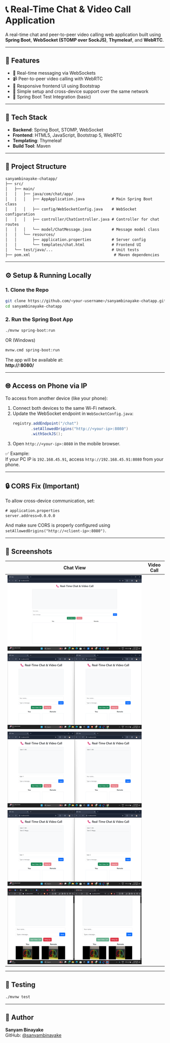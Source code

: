 
# 📞 Real-Time Chat & Video Call Application

A real-time chat and peer-to-peer video calling web application built using **Spring Boot**, **WebSocket (STOMP over SockJS)**, **Thymeleaf**, and **WebRTC**.

---

## 🚀 Features

- 💬 Real-time messaging via WebSockets
- 📹 Peer-to-peer video calling with WebRTC
- 🎨 Responsive frontend UI using Bootstrap
- 🔗 Simple setup and cross-device support over the same network
- 🧪 Spring Boot Test Integration (basic)

---

## 🧱 Tech Stack

- **Backend**: Spring Boot, STOMP, WebSocket
- **Frontend**: HTML5, JavaScript, Bootstrap 5, WebRTC
- **Templating**: Thymeleaf
- **Build Tool**: Maven

---

## 📁 Project Structure

```
sanyambinayake-chatapp/
├── src/
│   ├── main/
│   │   ├── java/com/chat/app/
│   │   │   ├── AppApplication.java            # Main Spring Boot class
│   │   │   ├── config/WebSocketConfig.java    # WebSocket configuration
│   │   │   ├── controller/ChatController.java # Controller for chat routes
│   │   │   └── model/ChatMessage.java         # Message model class
│   │   └── resources/
│   │       ├── application.properties         # Server config
│   │       └── templates/chat.html            # Frontend UI
│   └── test/java/...                          # Unit tests
├── pom.xml                                     # Maven dependencies
```

---

## ⚙️ Setup & Running Locally

### 1. Clone the Repo

```bash
git clone https://github.com/<your-username>/sanyambinayake-chatapp.git
cd sanyambinayake-chatapp
```

### 2. Run the Spring Boot App

```bash
./mvnw spring-boot:run
```

OR (Windows)

```bash
mvnw.cmd spring-boot:run
```

The app will be available at:  
**http://<your-local-ip>:8080/**

---

## 🌐 Access on Phone via IP

To access from another device (like your phone):

1. Connect both devices to the same Wi-Fi network.
2. Update the WebSocket endpoint in `WebSocketConfig.java`:
   ```java
   registry.addEndpoint("/chat")
           .setAllowedOrigins("http://<your-ip>:8080")
           .withSockJS();
   ```
3. Open `http://<your-ip>:8080` in the mobile browser.

✅ Example:  
If your PC IP is `192.168.45.91`, access `http://192.168.45.91:8080` from your phone.

---

## 🔒 CORS Fix (Important)

To allow cross-device communication, set:

```properties
# application.properties
server.address=0.0.0.0
```

And make sure CORS is properly configured using `setAllowedOrigins("http://<client-ip>:8080")`.

---

## 📸 Screenshots

| Chat View | Video Call |
|-----------|------------|
| ![Image](https://github.com/SanyamBinayake/chatApp/blob/3a63a579f05213a394f757cfa6fc0c93307acd28/Screenshot%20(162).png)|
|![Image](https://github.com/SanyamBinayake/chatApp/blob/3a63a579f05213a394f757cfa6fc0c93307acd28/Screenshot%20(163).png)|
|![Image](https://github.com/SanyamBinayake/chatApp/blob/3a63a579f05213a394f757cfa6fc0c93307acd28/Screenshot%20(164).png)|
|![Image](https://github.com/SanyamBinayake/chatApp/blob/3a63a579f05213a394f757cfa6fc0c93307acd28/Screenshot%20(165).png)|
|![Image](https://github.com/SanyamBinayake/chatApp/blob/11241fc71c0af304effc4af9023091ba44dfd994/Screenshot%20(167).png)|



---

## 🧪 Testing

```bash
./mvnw test
```

---

## 🙋 Author

**Sanyam Binayake**  
GitHub: [@sanyambinayake](https://github.com/sanyambinayake)

